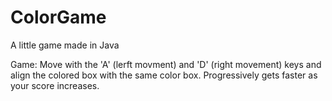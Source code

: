 # ColorGame
A little game made in Java

Game: Move with the 'A' (lerft movment) and 'D' (right movement) keys and align the colored box with the same color box. 
Progressively gets faster as your score increases. 
